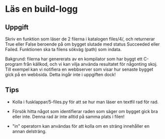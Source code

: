 # Läs en build-logg

## Uppgift

Skriv en funktion som läser de 2 filerna i katalogen files/4/, och returnerar True eller False beroende på om bygget slutade med status Succeeded eller Failed. Funktionen ska ta filens sökväg (path) som indata.

Bakgrund: filerna har genererats av en kompilator som har byggt ett C-program från källkod, och vi kan vilja använda resultatet för någonting skoj. Till exempel kan vi notifiera en webbserver som visar hur senaste bygget gick på en webbsida. Detta ingår inte i uppgiften dock!

## Tips

- Kolla i fusklappar/5-files.py för att se hur man läser en textfil rad för rad.

- Försök hitta något som identifierar raden som säger om bygget gick bra eller inte. Denna rad är inte alltid på samma plats i filen!

- "in" operatorn kan användas för att kolla om en sträng innehåller en annan delsträng.
